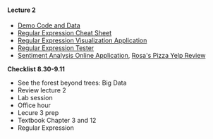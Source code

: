 #### Lecture 2

+ [Demo Code and Data](https://www.dropbox.com/sh/v07qjo6fxtyp5ao/AABZUjOysYErRCdJCqI0n-_la?dl=0)
+ [Regular Expression Cheat Sheet](http://www.rexegg.com/regex-quickstart.html)
+ [Regular Expression Visualization Application](https://regexper.com/)
+ [Regular Expression Tester](http://java-regex-tester.appspot.com/)
+ [Sentiment Analysis Online Application](http://text-processing.com/demo/sentiment/), [Rosa's Pizza Yelp Review](https://www.yelp.com/biz/rosas-pizza-atlanta)

**Checklist 8.30-9.11**
+ See the forest beyond trees: Big Data
+ Review lecture 2
+ Lab session
+ Office hour
+ Lecure 3 prep
 + Textbook Chapter 3 and 12
 + Regular Expression
